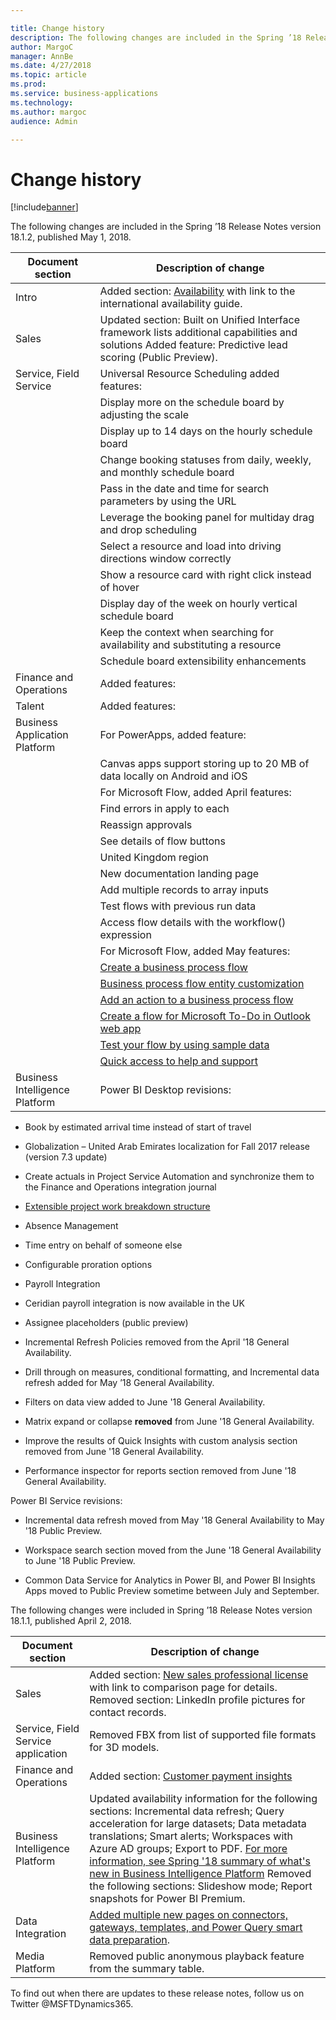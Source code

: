 ```yaml
---

title: Change history
description: The following changes are included in the Spring ’18 Release Notes version 18.
author: MargoC
manager: AnnBe
ms.date: 4/27/2018
ms.topic: article
ms.prod: 
ms.service: business-applications
ms.technology: 
ms.author: margoc
audience: Admin

---
```

#  Change history




[!include[banner](../includes/banner.md)]

The following changes are included in the Spring ’18 Release Notes version
18.1.2, published May 1, 2018.

| Document section               | Description of change                                                                                                                                      |
|--------------------------------|------------------------------------------------------------------------------------------------------------------------------------------------------------|
| Intro                          | Added section: [Availability]() with link to the international availability guide.                                                           |
| Sales                          | Updated section: Built on Unified Interface framework lists additional capabilities and solutions Added feature: Predictive lead scoring (Public Preview). |
| Service, Field Service         | Universal Resource Scheduling added features:                                                                                                              |
|                                | Display more on the schedule board by adjusting the scale                                                                                                  |
|                                | Display up to 14 days on the hourly schedule board                                                                                                         |
|                                | Change booking statuses from daily, weekly, and monthly schedule board                                                                                     |
|                                | Pass in the date and time for search parameters by using the URL                                                                                           |
|                                | Leverage the booking panel for multiday drag and drop scheduling                                                                                           |
|                                | Select a resource and load into driving directions window correctly                                                                                        |
|                                | Show a resource card with right click instead of hover                                                                                                     |
|                                | Display day of the week on hourly vertical schedule board                                                                                                  |
|                                | Keep the context when searching for availability and substituting a resource                                                                               |
|                                | Schedule board extensibility enhancements                                                                                                                  |
| Finance and Operations         | Added features:                                                                                                                                            |
| Talent                         | Added features:                                                                                                                                            |
| Business Application Platform  | For PowerApps, added feature:                                                                                                                              |
|                                | Canvas apps support storing up to 20 MB of data locally on Android and iOS                                                                                 |
|                                | For Microsoft Flow, added April features:                                                                                                                  |
|                                | Find errors in apply to each                                                                                                                               |
|                                | Reassign approvals                                                                                                                                         |
|                                | See details of flow buttons                                                                                                                                |
|                                | United Kingdom region                                                                                                                                      |
|                                | New documentation landing page                                                                                                                             |
|                                | Add multiple records to array inputs                                                                                                                       |
|                                | Test flows with previous run data                                                                                                                          |
|                                | Access flow details with the workflow() expression                                                                                                         |
|                                | For Microsoft Flow, added May features:                                                                                                                    |
|                                | [Create a business process flow](business-application-platform/index.md)                                                                                                      |
|                                | [Business process flow entity customization](business-application-platform/index.md)                                                                                      |
|                                | [Add an action to a business process flow](business-application-platform/index.md)                                                                                                |
|                                | [Create a flow for Microsoft To-Do in Outlook web app](business-application-platform/index.md)                                                                                    |
|                                | [Test your flow by using sample data](business-application-platform/index.md)                                                                                                    |
|                                | [Quick access to help and support](business-application-platform/index.md)                                                                                                      |
| Business Intelligence Platform | Power BI Desktop revisions:                                                                                                                                |

-   Book by estimated arrival time instead of start of travel

-   Globalization – United Arab Emirates localization for Fall 2017 release
    (version 7.3 update)

-   Create actuals in Project Service Automation and synchronize them to the
    Finance and Operations integration journal

-   [Extensible project work breakdown structure](operations-finance/index.md)

-   Absence Management

-   Time entry on behalf of someone else

-   Configurable proration options

-   Payroll Integration

-   Ceridian payroll integration is now available in the UK

-   Assignee placeholders (public preview)

-   Incremental Refresh Policies removed from the April '18 General
    Availability.

-   Drill through on measures, conditional formatting, and Incremental data
    refresh added for May ’18 General Availability.

-   Filters on data view added to June '18 General Availability.

-   Matrix expand or collapse **removed** from June '18 General Availability.

-   Improve the results of Quick Insights with custom analysis section removed
    from June '18 General Availability.

-   Performance inspector for reports section removed from June '18 General
    Availability.

Power BI Service revisions:

-   Incremental data refresh moved from May '18 General Availability to May '18
    Public Preview.

-   Workspace search section moved from the June '18 General Availability to
    June '18 Public Preview.

-   Common Data Service for Analytics in Power BI, and Power BI Insights Apps
    moved to Public Preview sometime between July and September.

The following changes were included in Spring ’18 Release Notes version 18.1.1,
published April 2, 2018.

| Document section                   | Description of change                                                                                                                                                                                                                                                                                                                                                                                                               |
|------------------------------------|-------------------------------------------------------------------------------------------------------------------------------------------------------------------------------------------------------------------------------------------------------------------------------------------------------------------------------------------------------------------------------------------------------------------------------------|
| Sales                              | Added section: [New sales professional license](sales/index.md) with link to comparison page for details. Removed section: LinkedIn profile pictures for contact records.                                                                                                                                                                                                                                                     |
| Service, Field Service application | Removed FBX from list of supported file formats for 3D models.                                                                                                                                                                                                                                                                                                                                                                      |
| Finance and Operations             | Added section: [Customer payment insights](operations-finance/index.md)                                                                                                                                                                                                                                                                                                                                                                  |
| Business Intelligence Platform     | Updated availability information for the following sections: Incremental data refresh; Query acceleration for large datasets; Data metadata translations; Smart alerts; Workspaces with Azure AD groups; Export to PDF. [For more information, see Spring '18 summary of what's new in Business Intelligence Platform](business-intelligence-platform/whats-new-business-intelligence-platform.md) Removed the following sections: Slideshow mode; Report snapshots for Power BI Premium. |
| Data Integration                   | [Added multiple new pages on connectors, gateways, templates, and Power Query smart data preparation](data-integration/index.md).                                                                                                                                                                                                                                                                                                          |
| Media Platform                     | Removed public anonymous playback feature from the summary table.                                                                                                                                                                                                                                                                                                                                                                   |

To find out when there are updates to these release notes, follow us on Twitter
\@MSFTDynamics365.
